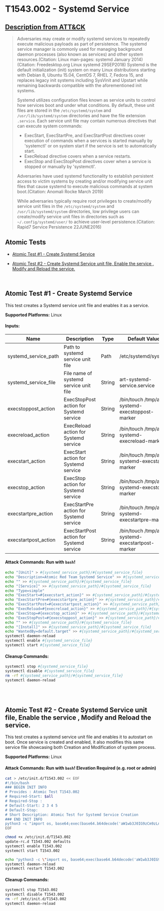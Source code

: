 # T1543.002 - Systemd Service
## [Description from ATT&CK](https://attack.mitre.org/techniques/T1543/002)
<blockquote>Adversaries may create or modify systemd services to repeatedly execute malicious payloads as part of persistence. The systemd service manager is commonly used for managing background daemon processes (also known as services) and other system resources.(Citation: Linux man-pages: systemd January 2014)(Citation: Freedesktop.org Linux systemd 29SEP2018) Systemd is the default initialization (init) system on many Linux distributions starting with Debian 8, Ubuntu 15.04, CentOS 7, RHEL 7, Fedora 15, and replaces legacy init systems including SysVinit and Upstart while remaining backwards compatible with the aforementioned init systems.

Systemd utilizes configuration files known as service units to control how services boot and under what conditions. By default, these unit files are stored in the <code>/etc/systemd/system</code> and <code>/usr/lib/systemd/system</code> directories and have the file extension <code>.service</code>. Each service unit file may contain numerous directives that can execute system commands:

* ExecStart, ExecStartPre, and ExecStartPost directives cover execution of commands when a services is started manually by 'systemctl' or on system start if the service is set to automatically start. 
* ExecReload directive covers when a service restarts. 
* ExecStop and ExecStopPost directives cover when a service is stopped or manually by 'systemctl'.

Adversaries have used systemd functionality to establish persistent access to victim systems by creating and/or modifying service unit files that cause systemd to execute malicious commands at system boot.(Citation: Anomali Rocke March 2019)

While adversaries typically require root privileges to create/modify service unit files in the <code>/etc/systemd/system</code> and <code>/usr/lib/systemd/system</code> directories, low privilege users can create/modify service unit files in directories such as <code>~/.config/systemd/user/</code> to achieve user-level persistence.(Citation: Rapid7 Service Persistence 22JUNE2016)</blockquote>

## Atomic Tests

- [Atomic Test #1 - Create Systemd Service](#atomic-test-1---create-systemd-service)

- [Atomic Test #2 - Create Systemd Service unit file,  Enable the service , Modify and Reload the service.](#atomic-test-2---create-systemd-service-unit-file--enable-the-service--modify-and-reload-the-service)


<br/>

## Atomic Test #1 - Create Systemd Service
This test creates a Systemd service unit file and enables it as a service.

**Supported Platforms:** Linux




#### Inputs:
| Name | Description | Type | Default Value | 
|------|-------------|------|---------------|
| systemd_service_path | Path to systemd service unit file | Path | /etc/systemd/system|
| systemd_service_file | File name of systemd service unit file | String | art-systemd-service.service|
| execstoppost_action | ExecStopPost action for Systemd service | String | /bin/touch /tmp/art-systemd-execstoppost-marker|
| execreload_action | ExecReload action for Systemd service | String | /bin/touch /tmp/art-systemd-execreload-marker|
| execstart_action | ExecStart action for Systemd service | String | /bin/touch /tmp/art-systemd-execstart-marker|
| execstop_action | ExecStop action for Systemd service | String | /bin/touch /tmp/art-systemd-execstop-marker|
| execstartpre_action | ExecStartPre action for Systemd service | String | /bin/touch /tmp/art-systemd-execstartpre-marker|
| execstartpost_action | ExecStartPost action for Systemd service | String | /bin/touch /tmp/art-systemd-execstartpost-marker|


#### Attack Commands: Run with `bash`! 


```bash
echo "[Unit]" > #{systemd_service_path}/#{systemd_service_file}
echo "Description=Atomic Red Team Systemd Service" >> #{systemd_service_path}/#{systemd_service_file}
echo "" >> #{systemd_service_path}/#{systemd_service_file}
echo "[Service]" >> #{systemd_service_path}/#{systemd_service_file}
echo "Type=simple"
echo "ExecStart=#{execstart_action}" >> #{systemd_service_path}/#{systemd_service_file}
echo "ExecStartPre=#{execstartpre_action}" >> #{systemd_service_path}/#{systemd_service_file}
echo "ExecStartPost=#{execstartpost_action}" >> #{systemd_service_path}/#{systemd_service_file}
echo "ExecReload=#{execreload_action}" >> #{systemd_service_path}/#{systemd_service_file}
echo "ExecStop=#{execstop_action}" >> #{systemd_service_path}/#{systemd_service_file}
echo "ExecStopPost=#{execstoppost_action}" >> #{systemd_service_path}/#{systemd_service_file}
echo "" >> #{systemd_service_path}/#{systemd_service_file}
echo "[Install]" >> #{systemd_service_path}/#{systemd_service_file}
echo "WantedBy=default.target" >> #{systemd_service_path}/#{systemd_service_file}
systemctl daemon-reload
systemctl enable #{systemd_service_file}
systemctl start #{systemd_service_file}
```

#### Cleanup Commands:
```bash
systemctl stop #{systemd_service_file}
systemctl disable #{systemd_service_file}
rm -rf #{systemd_service_path}/#{systemd_service_file}
systemctl daemon-reload
```





<br/>
<br/>

## Atomic Test #2 - Create Systemd Service unit file,  Enable the service , Modify and Reload the service.
This test creates a systemd service unit file and enables it to autostart on boot. Once service is created and enabled, it also modifies this same service file showcasing both Creation and Modification of system process.

**Supported Platforms:** Linux





#### Attack Commands: Run with `bash`!  Elevation Required (e.g. root or admin) 


```bash
cat > /etc/init.d/T1543.002 << EOF
#!/bin/bash
### BEGIN INIT INFO
# Provides : Atomic Test T1543.002
# Required-Start: $all
# Required-Stop : 
# Default-Start: 2 3 4 5
# Default-Stop: 
# Short Description: Atomic Test for Systemd Service Creation
### END INIT INFO
python3 -c "import os, base64;exec(base64.b64decode('aW1wb3J0IG9zCm9zLnBvcGVuKCdlY2hvIGF0b21pYyB0ZXN0IGZvciBDcmVhdGluZyBTeXN0ZW1kIFNlcnZpY2UgVDE1NDMuMDAyID4gL3RtcC9UMTU0My4wMDIuc3lzdGVtZC5zZXJ2aWNlLmNyZWF0aW9uJykK'))"
EOF

chmod +x /etc/init.d/T1543.002
update-rc.d T1543.002 defaults
systemctl enable T1543.002
systemctl start T1543.002

echo "python3 -c \"import os, base64;exec(base64.b64decode('aW1wb3J0IG9zCm9zLnBvcGVuKCdlY2hvIGF0b21pYyB0ZXN0IGZvciBtb2RpZnlpbmcgYSBTeXN0ZW1kIFNlcnZpY2UgVDE1NDMuMDAyID4gL3RtcC9UMTU0My4wMDIuc3lzdGVtZC5zZXJ2aWNlLm1vZGlmaWNhdGlvbicpCg=='))\"" | sudo tee -a /etc/init.d/T1543.002
systemctl daemon-reload
systemctl restart T1543.002
```

#### Cleanup Commands:
```bash
systemctl stop T1543.002
systemctl disable T1543.002
rm -rf /etc/init.d/T1543.002
systemctl daemon-reload
```





<br/>
